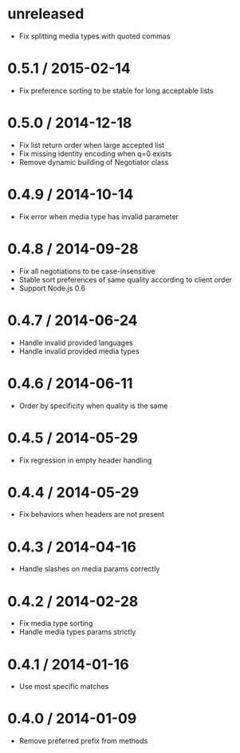 unreleased
==========

  * Fix splitting media types with quoted commas

0.5.1 / 2015-02-14
==================

  * Fix preference sorting to be stable for long acceptable lists

0.5.0 / 2014-12-18
==================

  * Fix list return order when large accepted list
  * Fix missing identity encoding when q=0 exists
  * Remove dynamic building of Negotiator class

0.4.9 / 2014-10-14
==================

  * Fix error when media type has invalid parameter

0.4.8 / 2014-09-28
==================

  * Fix all negotiations to be case-insensitive
  * Stable sort preferences of same quality according to client order
  * Support Node.js 0.6

0.4.7 / 2014-06-24
==================

  * Handle invalid provided languages
  * Handle invalid provided media types

0.4.6 / 2014-06-11
==================

  *  Order by specificity when quality is the same

0.4.5 / 2014-05-29
==================

  * Fix regression in empty header handling

0.4.4 / 2014-05-29
==================

  * Fix behaviors when headers are not present

0.4.3 / 2014-04-16
==================

  * Handle slashes on media params correctly

0.4.2 / 2014-02-28
==================

  * Fix media type sorting
  * Handle media types params strictly

0.4.1 / 2014-01-16
==================

  * Use most specific matches

0.4.0 / 2014-01-09
==================

  * Remove preferred prefix from methods
